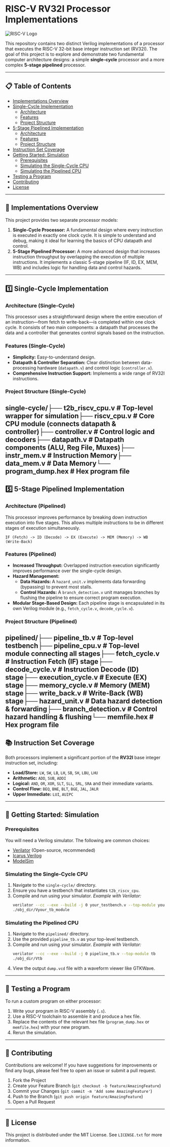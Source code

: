 # RISC-V RV32I Processor Implementations

![RISC-V Logo](https://upload.wikimedia.org/wikipedia/commons/thumb/d/d4/RISC-V-logo.svg/1200px-RISC-V-logo.svg.png)

This repository contains two distinct Verilog implementations of a processor that executes the RISC-V 32-bit base integer instruction set (RV32I). The goal of this project is to explore and demonstrate two fundamental computer architecture designs: a simple **single-cycle** processor and a more complex **5-stage pipelined** processor.

---

## 📋 Table of Contents

- [Implementations Overview](#-implementations-overview)
- [Single-Cycle Implementation](#-single-cycle-implementation)
  - [Architecture](#architecture-single-cycle)
  - [Features](#features-single-cycle)
  - [Project Structure](#project-structure-single-cycle)
- [5-Stage Pipelined Implementation](#-5-stage-pipelined-implementation)
  - [Architecture](#architecture-pipelined)
  - [Features](#features-pipelined)
  - [Project Structure](#project-structure-pipelined)
- [Instruction Set Coverage](#-instruction-set-coverage)
- [Getting Started: Simulation](#-getting-started-simulation)
  - [Prerequisites](#-prerequisites)
  - [Simulating the Single-Cycle CPU](#simulating-the-single-cycle-cpu)
  - [Simulating the Pipelined CPU](#simulating-the-pipelined-cpu)
- [Testing a Program](#-testing-a-program)
- [Contributing](#-contributing)
- [License](#-license)

---

## 📖 Implementations Overview

This project provides two separate processor models:

1.  **Single-Cycle Processor:** A fundamental design where every instruction is executed in exactly one clock cycle. It is simple to understand and debug, making it ideal for learning the basics of CPU datapath and control.
2.  **5-Stage Pipelined Processor:** A more advanced design that increases instruction throughput by overlapping the execution of multiple instructions. It implements a classic 5-stage pipeline (IF, ID, EX, MEM, WB) and includes logic for handling data and control hazards.

---

## 1️⃣ Single-Cycle Implementation

### Architecture (Single-Cycle)

This processor uses a straightforward design where the entire execution of an instruction—from fetch to write-back—is completed within one clock cycle. It consists of two main components: a datapath that processes the data and a controller that generates control signals based on the instruction.

### Features (Single-Cycle)

* **Simplicity:** Easy-to-understand design.
* **Datapath & Controller Separation:** Clear distinction between data-processing hardware (`datapath.v`) and control logic (`controller.v`).
* **Comprehensive Instruction Support:** Implements a wide range of RV32I instructions.

### Project Structure (Single-Cycle)

single-cycle/├── t2b_riscv_cpu.v     # Top-level wrapper for simulation├── riscv_cpu.v         # Core CPU module (connects datapath & controller)├── controller.v        # Control logic and decoders├── datapath.v          # Datapath components (ALU, Reg File, Muxes)├── instr_mem.v         # Instruction Memory├── data_mem.v          # Data Memory└── program_dump.hex    # Hex program file
---

## 5️⃣ 5-Stage Pipelined Implementation

### Architecture (Pipelined)

This processor improves performance by breaking down instruction execution into five stages. This allows multiple instructions to be in different stages of execution simultaneously.

`IF (Fetch) -> ID (Decode) -> EX (Execute) -> MEM (Memory) -> WB (Write-Back)`

### Features (Pipelined)

* **Increased Throughput:** Overlapped instruction execution significantly improves performance over the single-cycle design.
* **Hazard Management:**
    * **Data Hazards:** A `hazard_unit.v` implements data forwarding (bypassing) to prevent most stalls.
    * **Control Hazards:** A `branch_detection.v` unit manages branches by flushing the pipeline to ensure correct program execution.
* **Modular Stage-Based Design:** Each pipeline stage is encapsulated in its own Verilog module (e.g., `fetch_cycle.v`, `decode_cycle.v`).

### Project Structure (Pipelined)

pipelined/├── pipeline_tb.v           # Top-level testbench├── pipeline_cpu.v          # Top-level module connecting all stages├── fetch_cycle.v           # Instruction Fetch (IF) stage├── decode_cycle.v          # Instruction Decode (ID) stage├── execution_cycle.v       # Execute (EX) stage├── memory_cycle.v          # Memory (MEM) stage├── write_back.v            # Write-Back (WB) stage├── hazard_unit.v           # Data hazard detection & forwarding├── branch_detection.v      # Control hazard handling & flushing└── memfile.hex             # Hex program file
---

## 📚 Instruction Set Coverage

Both processors implement a significant portion of the **RV32I** base integer instruction set, including:

* **Load/Store:** `LW`, `SW`, `LB`, `LH`, `SB`, `SH`, `LBU`, `LHU`
* **Arithmetic:** `ADD`, `SUB`, `ADDI`
* **Logical:** `AND`, `OR`, `XOR`, `SLT`, `SLL`, `SRL`, `SRA` and their immediate variants.
* **Control Flow:** `BEQ`, `BNE`, `BLT`, `BGE`, `JAL`, `JALR`
* **Upper Immediate:** `LUI`, `AUIPC`

---

## 🚀 Getting Started: Simulation

### Prerequisites

You will need a Verilog simulator. The following are common choices:
* [Verilator](https://verilator.org/guide/latest/install.html) (Open-source, recommended)
* [Icarus Verilog](http://iverilog.icarus.com/)
* [ModelSim](https://www.intel.com/content/www/us/en/software-kit/665978/modelsim-intel-fpgas-standard-edition-software-version-18-1.html)

### Simulating the Single-Cycle CPU

1.  Navigate to the `single-cycle/` directory.
2.  Ensure you have a testbench that instantiates `t2b_riscv_cpu`.
3.  Compile and run using your simulator.
    *Example with Verilator:*
    ```bash
    verilator --cc --exe --build -j 0 your_testbench.v --top-module your_tb_module
    ./obj_dir/Vyour_tb_module
    ```

### Simulating the Pipelined CPU

1.  Navigate to the `pipelined/` directory.
2.  Use the provided `pipeline_tb.v` as your top-level testbench.
3.  Compile and run using your simulator.
    *Example with Verilator:*
    ```bash
    verilator --cc --exe --build -j 0 pipeline_tb.v --top-module tb
    ./obj_dir/Vtb
    ```
4.  View the output `dump.vcd` file with a waveform viewer like GTKWave.

---

## 🧪 Testing a Program

To run a custom program on either processor:
1.  Write your program in RISC-V assembly (`.s`).
2.  Use a RISC-V toolchain to assemble it and produce a hex file.
3.  Replace the contents of the relevant hex file (`program_dump.hex` or `memfile.hex`) with your new program.
4.  Rerun the simulation.

---

## 🤝 Contributing

Contributions are welcome! If you have suggestions for improvements or find any bugs, please feel free to open an issue or submit a pull request.

1.  Fork the Project
2.  Create your Feature Branch (`git checkout -b feature/AmazingFeature`)
3.  Commit your Changes (`git commit -m 'Add some AmazingFeature'`)
4.  Push to the Branch (`git push origin feature/AmazingFeature`)
5.  Open a Pull Request

---

## 📄 License

This project is distributed under the MIT License. See `LICENSE.txt` for more information.
